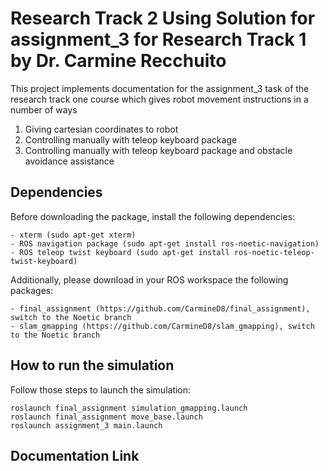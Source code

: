 # Research Track 2 Using Solution for assignment_3 for Research Track 1 by Dr. Carmine Recchuito
This project implements documentation for the assignment_3 task of the research track one course which gives robot movement instructions in a number of ways

1. Giving cartesian coordinates to robot
2. Controlling manually with teleop keyboard package
3. Controlling manually with teleop keyboard package and obstacle avoidance assistance 

## Dependencies

Before downloading the package, install the following dependencies:

```
- xterm (sudo apt-get xterm)
- ROS navigation package (sudo apt-get install ros-noetic-navigation)
- ROS teleop twist keyboard (sudo apt-get install ros-noetic-teleop-twist-keyboard)
```

Additionally, please download in your ROS workspace the following packages: 

```
- final_assignment (https://github.com/CarmineD8/final_assignment), switch to the Noetic branch
- slam_gmapping (https://github.com/CarmineD8/slam_gmapping), switch to the Noetic branch
```

## How to run the simulation

Follow those steps to launch the simulation:

```
roslaunch final_assignment simulation_gmapping.launch
roslaunch final_assignment move_base.launch
roslaunch assignment_3 main.launch
```

## Documentation Link



